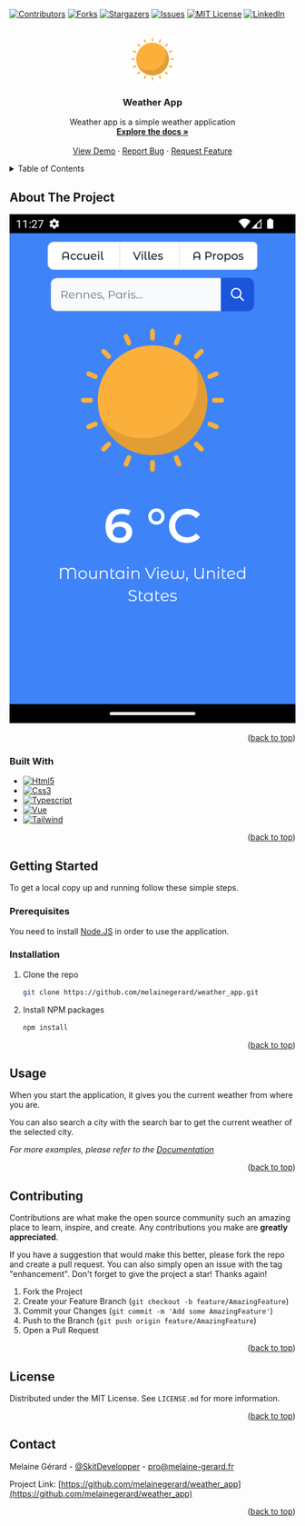<a name="readme-top"></a>

[![Contributors][contributors-shield]][contributors-url]
[![Forks][forks-shield]][forks-url]
[![Stargazers][stars-shield]][stars-url]
[![Issues][issues-shield]][issues-url]
[![MIT License][license-shield]][license-url]
[![LinkedIn][linkedin-shield]][linkedin-url]



<br />
<div align="center">
  <a href="https://github.com/melainegerard/weather_app">
    <img src=".github/images/logo.svg" alt="Logo" width="80" height="80">
  </a>

<h3 align="center">Weather App</h3>

  <p align="center">
    Weather app is a simple weather application 
    <br />
    <a href="https://github.com/melainegerard/weather_app"><strong>Explore the docs »</strong></a>
    <br />
    <br />
    <a href="https://github.com/melainegerard/weather_app">View Demo</a>
    ·
    <a href="https://github.com/melainegerard/weather_app/issues">Report Bug</a>
    ·
    <a href="https://github.com/melainegerard/weather_app/issues">Request Feature</a>
  </p>
</div>



<!-- TABLE OF CONTENTS -->
<details>
  <summary>Table of Contents</summary>
  <ol>
    <li>
      <a href="#about-the-project">About The Project</a>
      <ul>
        <li><a href="#built-with">Built With</a></li>
      </ul>
    </li>
    <li>
      <a href="#getting-started">Getting Started</a>
      <ul>
        <li><a href="#prerequisites">Prerequisites</a></li>
        <li><a href="#installation">Installation</a></li>
      </ul>
    </li>
    <li><a href="#usage">Usage</a></li>
    <li><a href="#contributing">Contributing</a></li>
    <li><a href="#license">License</a></li>
    <li><a href="#contact">Contact</a></li>
  </ol>
</details>



## About The Project

[![Product Name Screen Shot][product-screenshot]](https://github.com/melainegerard/weather_app)

<p align="right">(<a href="#readme-top">back to top</a>)</p>

### Built With
* [![Html5][Html]][Html-url]
* [![Css3][Css]][Css-url]
* [![Typescript][Typescript]][Typescript-url]
* [![Vue][Vue.js]][Vue-url]
* [![Tailwind][Tailwind.css]][Tailwind-url]

<p align="right">(<a href="#readme-top">back to top</a>)</p>

## Getting Started

To get a local copy up and running follow these simple steps.

### Prerequisites

You need to install [Node.JS][node.js-url] in order to use the application.


### Installation

1. Clone the repo
   ```sh
   git clone https://github.com/melainegerard/weather_app.git
   ```
2. Install NPM packages
   ```sh
   npm install
   ```

<p align="right">(<a href="#readme-top">back to top</a>)</p>

## Usage

When you start the application, it gives you the current weather from where you are.

You can also search a city with the search bar to get the current weather of the selected city.

_For more examples, please refer to the [Documentation](https://example.com)_

<p align="right">(<a href="#readme-top">back to top</a>)</p>

<!-- CONTRIBUTING -->
## Contributing

Contributions are what make the open source community such an amazing place to learn, inspire, and create. Any contributions you make are **greatly appreciated**.

If you have a suggestion that would make this better, please fork the repo and create a pull request. You can also simply open an issue with the tag "enhancement".
Don't forget to give the project a star! Thanks again!

1. Fork the Project
2. Create your Feature Branch (`git checkout -b feature/AmazingFeature`)
3. Commit your Changes (`git commit -m 'Add some AmazingFeature'`)
4. Push to the Branch (`git push origin feature/AmazingFeature`)
5. Open a Pull Request

<p align="right">(<a href="#readme-top">back to top</a>)</p>



<!-- LICENSE -->
## License

Distributed under the MIT License. See `LICENSE.md` for more information.

<p align="right">(<a href="#readme-top">back to top</a>)</p>



<!-- CONTACT -->
## Contact

Melaine Gérard - [@SkitDevelopper](https://twitter.com/SkitDevelopper) - pro@melaine-gerard.fr

Project Link: [https://github.com/melainegerard/weather_app](https://github.com/melainegerard/weather_app)

<p align="right">(<a href="#readme-top">back to top</a>)</p>


[contributors-shield]: https://img.shields.io/github/contributors/melainegerard/weather_app?style=for-the-badge
[contributors-url]: https://github.com/melainegerard/weather_app/graphs/contributors
[forks-shield]: https://img.shields.io/github/forks/melainegerard/weather_app.svg?style=for-the-badge
[forks-url]: https://github.com/melainegerard/weather_app/network/members
[stars-shield]: https://img.shields.io/github/stars/melainegerard/weather_app.svg?style=for-the-badge
[stars-url]: https://github.com/melainegerard/weather_app/stargazers
[issues-shield]: https://img.shields.io/github/issues/melainegerard/weather_app.svg?style=for-the-badge
[issues-url]: https://github.com/melainegerard/weather_app/issues
[license-shield]: https://img.shields.io/github/license/melainegerard/weather_app.svg?style=for-the-badge
[license-url]: https://github.com/melainegerard/weather_app/blob/master/LICENSE.md
[linkedin-shield]: https://img.shields.io/badge/-LinkedIn-black.svg?style=for-the-badge&logo=linkedin&colorB=555
[linkedin-url]: https://linkedin.com/in/linkedin_username
[product-screenshot]: .github/images/screenshot.png
[Vue.js]: https://img.shields.io/badge/Vue.js-35495E?style=for-the-badge&logo=vuedotjs&logoColor=4FC08D
[Vue-url]: https://vuejs.org/
[Tailwind.css]: https://img.shields.io/badge/Tailwind_CSS-38B2AC?style=for-the-badge&logo=tailwind-css&logoColor=white
[Tailwind-url]: https://tailwindcss.com
[Css]: https://img.shields.io/badge/CSS3-1572B6?style=for-the-badge&logo=css3&logoColor=white
[Css-url]: https://www.w3.org/Style/CSS/Overview.en.html
[Html]: https://img.shields.io/badge/HTML5-E34F26?style=for-the-badge&logo=html5&logoColor=white
[Html-url]: https://www.w3.org/html/
[Typescript]: https://img.shields.io/badge/TypeScript-007ACC?style=for-the-badge&logo=typescript&logoColor=white
[Typescript-url]: https://www.typescriptlang.org
[node.js-url]: https://nodejs.org